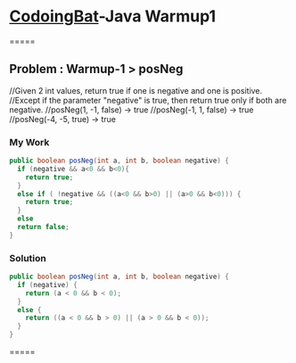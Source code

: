 # [CodoingBat](http://codingbat.com/)-Java Warmup1
=====
## Problem : Warmup-1 > posNeg 
//Given 2 int values, return true if one is negative and one is positive. 
//Except if the parameter "negative" is true, then return true only if both are negative.
//posNeg(1, -1, false) → true
//posNeg(-1, 1, false) → true
//posNeg(-4, -5, true) → true
### My Work
```java
public boolean posNeg(int a, int b, boolean negative) {
  if (negative && a<0 && b<0){
    return true;
  }
  else if ( !negative && ((a<0 && b>0) || (a>0 && b<0))) {
    return true;
  }
  else 
  return false;
}
```
### Solution
```java
public boolean posNeg(int a, int b, boolean negative) {
  if (negative) {
    return (a < 0 && b < 0);
  }
  else {
    return ((a < 0 && b > 0) || (a > 0 && b < 0));
  }
}
```
=====




